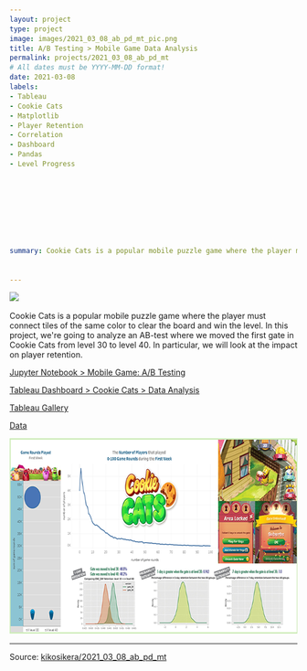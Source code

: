 ```yaml
---
layout: project
type: project
image: images/2021_03_08_ab_pd_mt_pic.png
title: A/B Testing > Mobile Game Data Analysis
permalink: projects/2021_03_08_ab_pd_mt
# All dates must be YYYY-MM-DD format!
date: 2021-03-08
labels:
- Tableau
- Cookie Cats
- Matplotlib
- Player Retention
- Correlation
- Dashboard
- Pandas
- Level Progress








summary: Cookie Cats is a popular mobile puzzle game where the player must connect tiles of the same color to clear the board and win the level. In this project, we're going to analyze an AB-test where we moved the first gate in Cookie Cats from level 30 to level 40. In particular, we will look at the impact on player retention.


---
```


<img class="ui image" src="{{ site.baseurl }}/images/2021_03_08_ab_pd_mt_pannel.png">

Cookie Cats is a popular mobile puzzle game where the player must connect tiles of the same color to clear the board and win the level. In this project, we're going to analyze an AB-test where we moved the first gate in Cookie Cats from level 30 to level 40. In particular, we will look at the impact on player retention.


[Jupyter Notebook > Mobile Game: A/B Testing](https://colab.research.google.com/gist/kikosikera/4d82888e8059572872dba71be0eb454e/2021_03_08_ab_pd_mt.ipynb?authuser=2)

[Tableau Dashboard > Cookie Cats > Data Analysis](https://public.tableau.com/profile/cristiano.siqueira#!/vizhome/2021_03_08_ab_pd_mt/dashboard)

[Tableau Gallery](https://public.tableau.com/profile/cristiano.siqueira#!)

[Data](https://github.com/kikosikera/2021_03_08_ab_pd_mt/tree/master/data)


 <a href="https://public.tableau.com/profile/cristiano.siqueira#!/vizhome/2021_03_08_ab_pd_mt/dashboard">
  <img src="/images/2021_03_08_ab_pd_mt_tableau.png" style="width:678px;height:342px;"/>
 </a>


<hr>

Source: <a href="https://github.com/kikosikera/2021_03_08_ab_pd_mt/tree/main/data"><i class="large github icon"></i>kikosikera/2021_03_08_ab_pd_mt</a>
